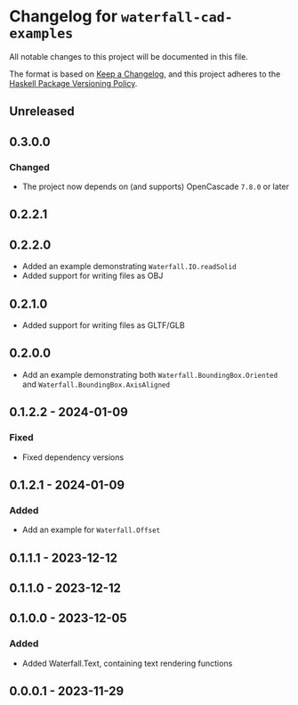 # Changelog for `waterfall-cad-examples`

All notable changes to this project will be documented in this file.

The format is based on [Keep a Changelog](https://keepachangelog.com/en/1.0.0/),
and this project adheres to the
[Haskell Package Versioning Policy](https://pvp.haskell.org/).

## Unreleased

## 0.3.0.0

### Changed

- The project now depends on (and supports) OpenCascade `7.8.0` or later

## 0.2.2.1

## 0.2.2.0

- Added an example demonstrating `Waterfall.IO.readSolid`
- Added support for writing files as OBJ

## 0.2.1.0

- Added support for writing files as GLTF/GLB

## 0.2.0.0

- Add an example demonstrating both `Waterfall.BoundingBox.Oriented` and `Waterfall.BoundingBox.AxisAligned`

## 0.1.2.2 - 2024-01-09 

### Fixed

- Fixed dependency versions

## 0.1.2.1 - 2024-01-09 

### Added 

- Add an example for `Waterfall.Offset`

## 0.1.1.1 - 2023-12-12 

## 0.1.1.0 - 2023-12-12 

## 0.1.0.0 - 2023-12-05 

### Added

- Added Waterfall.Text, containing text rendering functions

## 0.0.0.1 - 2023-11-29
